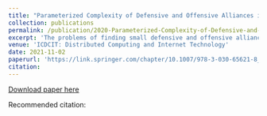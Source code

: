 ```yaml
---
title: "Parameterized Complexity of Defensive and Offensive Alliances in Graphs"
collection: publications
permalink: /publication/2020-Parameterized-Complexity-of-Defensive-and-Offensive-Alliances-in-Graphs
excerpt: 'The problems of finding small defensive and offensive alliances are NP-complete. We enhance our understanding of the problems from the viewpoint of parameterized complexity. We mainly focus on structural parameterizations of the problem.'
venue: 'ICDCIT: Distributed Computing and Internet Technology'
date: 2021-11-02
paperurl: 'https://link.springer.com/chapter/10.1007/978-3-030-65621-8_11'
citation: 
---
```


[Download paper here](https://link.springer.com/chapter/10.1007/978-3-030-65621-8_11)

Recommended citation: 
